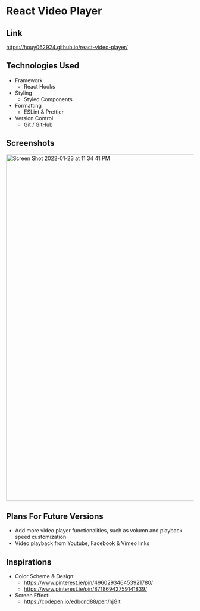 # React Video Player
## Link
https://houy062924.github.io/react-video-player/

## Technologies Used

 - Framework
    * React Hooks
 - Styling 
    * Styled Components
 - Formatting
    * ESLint & Prettier
 - Version Control
    * Git / GitHub

## Screenshots
<img width="932" alt="Screen Shot 2022-01-23 at 11 34 41 PM" src="https://user-images.githubusercontent.com/47458867/150686164-e71ff073-0f7b-4c8e-a49f-13dbde2f6621.png">




## Plans For Future Versions

  * Add more video player functionalities, such as volumn and playback speed customization
  * Video playback from Youtube, Facebook & Vimeo links


## Inspirations
  * Color Scheme & Design: 
     * https://www.pinterest.ie/pin/496029346453921780/
     * https://www.pinterest.ie/pin/87186942759141839/
  * Screen Effect:
     * https://codepen.io/edbond88/pen/njGit
